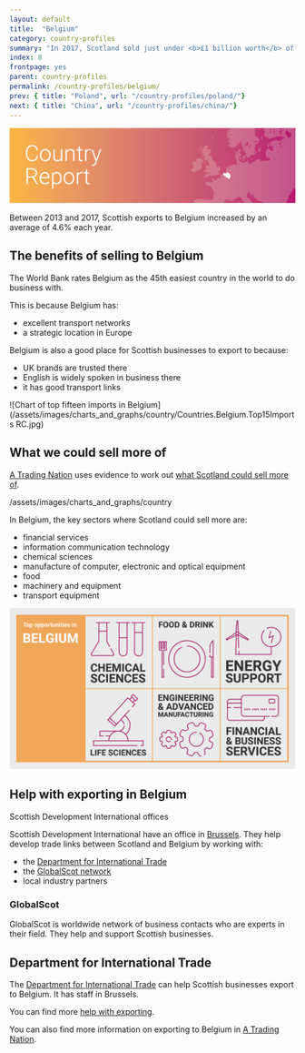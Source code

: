 ```yaml
---
layout: default
title:  "Belgium"
category: country-profiles
summary: "In 2017, Scotland sold just under <b>£1 billion worth</b> of exports to Belgium. This is <b>3.1%</b> of Scotland’s total international exports."
index: 8
frontpage: yes
parent: country-profiles
permalink: /country-profiles/belgium/
prev: { title: "Poland", url: "/country-profiles/poland/"}
next: { title: "China", url: "/country-profiles/china/"}
---
```


![An image of Belgium outlined on a map](/assets/images/country_maps/08-Belgium.png)


Between 2013 and 2017, Scottish exports to Belgium increased by an average of 4.6% each year.

## The benefits of selling to Belgium

The World Bank rates Belgium as the 45th easiest country in the world to do business with.

This is because Belgium has:

* excellent transport networks
* a strategic location in Europe

Belgium is also a good place for Scottish businesses to export to because:

* UK brands are trusted there
* English is widely spoken in business there
* it has good transport links

![Chart of top fifteen imports in Belgium](/assets/images/charts_and_graphs/country/Countries.Belgium.Top15Imports RC.jpg)


## What we could sell more of

[A Trading Nation](https://www.example.com) uses evidence to work out [what Scotland could sell more of](https://tradingnation.mygov.scot/what-people-are-buying/).

/assets/images/charts_and_graphs/country

In Belgium, the key sectors where Scotland could sell more are:

* financial services
* information communication technology
* chemical sciences
* manufacture of computer, electronic and optical equipment
* food
* machinery and equipment
* transport equipment

![An infographic of top opportunities in Belgium](/assets/images/country_infographics/08-Belgium-top-opportunities.png)

## Help with exporting in Belgium

Scottish Development International offices

Scottish Development International have an office in [Brussels](https://www.sdi.co.uk/about-sdi/global-offices/europe-middle-east-and-africa/belgium-brussels). They help develop trade links between Scotland and Belgium by working with:

* the [Department for International Trade](https://www.gov.uk/government/organisations/department-for-international-trade)
* the [GlobalScot network](https://www.globalscot.com/)
* local industry partners


### GlobalScot

GlobalScot is worldwide network of business contacts who are experts in their field. They help and support Scottish businesses.


## Department for International Trade

The [Department for International Trade](https://www.gov.uk/government/publications/exporting-to-belgium/exporting-to-belgium) can help Scottish businesses export to Belgium. It has staff in Brussels.


You can find more [help with exporting](https://tradingnation.mygov.scot/help-for-businesses/).


You can also find more information on exporting to Belgium in [A Trading Nation](https://www.example.com).

